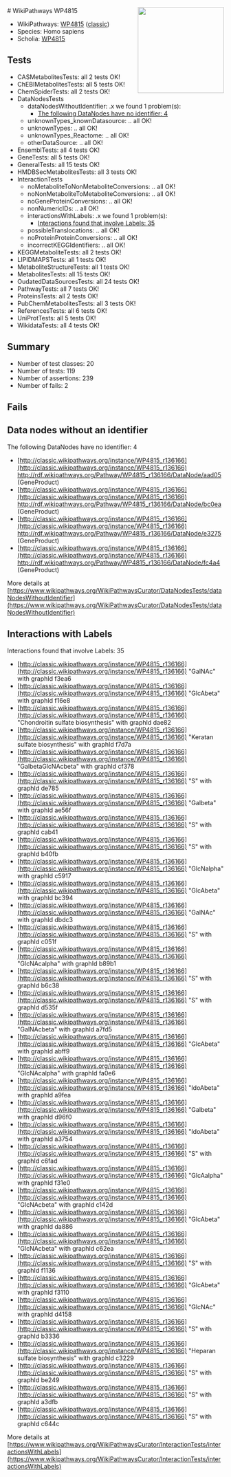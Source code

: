 <img style="float: right; width: 200px" src="https://upload.wikimedia.org/wikipedia/commons/thumb/8/83/Wplogo_with_text_500.png/640px-Wplogo_with_text_500.png" />
# WikiPathways WP4815

* WikiPathways: [WP4815](https://wikipathways.org/pathways/WP4815) ([classic](https://classic.wikipathways.org/instance/WP4815))
* Species: Homo sapiens
* Scholia: [WP4815](https://scholia.toolforge.org/wikipathways/WP4815)
## Tests
* CASMetabolitesTests: all 2 tests OK!
* ChEBIMetabolitesTests: all 5 tests OK!
* ChemSpiderTests: all 2 tests OK!
* DataNodesTests
    * dataNodesWithoutIdentifier: .x we found 1 problem(s):
        * [The following DataNodes have no identifier: 4](#d2d32fa3)
    * unknownTypes_knownDatasource: .. all OK!
    * unknownTypes: .. all OK!
    * unknownTypes_Reactome: .. all OK!
    * otherDataSource: .. all OK!
* EnsemblTests: all 4 tests OK!
* GeneTests: all 5 tests OK!
* GeneralTests: all 15 tests OK!
* HMDBSecMetabolitesTests: all 3 tests OK!
* InteractionTests
    * noMetaboliteToNonMetaboliteConversions: .. all OK!
    * noNonMetaboliteToMetaboliteConversions: .. all OK!
    * noGeneProteinConversions: .. all OK!
    * nonNumericIDs: .. all OK!
    * interactionsWithLabels: .x we found 1 problem(s):
        * [Interactions found that involve Labels: 35](#fe97a8fb)
    * possibleTranslocations: .. all OK!
    * noProteinProteinConversions: .. all OK!
    * incorrectKEGGIdentifiers: .. all OK!
* KEGGMetaboliteTests: all 2 tests OK!
* LIPIDMAPSTests: all 1 tests OK!
* MetaboliteStructureTests: all 1 tests OK!
* MetabolitesTests: all 15 tests OK!
* OudatedDataSourcesTests: all 24 tests OK!
* PathwayTests: all 7 tests OK!
* ProteinsTests: all 2 tests OK!
* PubChemMetabolitesTests: all 3 tests OK!
* ReferencesTests: all 6 tests OK!
* UniProtTests: all 5 tests OK!
* WikidataTests: all 4 tests OK!


## Summary

* Number of test classes: 20
* Number of tests: 119
* Number of assertions: 239
* Number of fails: 2

## Fails

<a name="d2d32fa3" />

## Data nodes without an identifier

The following DataNodes have no identifier: 4

* [http://classic.wikipathways.org/instance/WP4815_r136166](http://classic.wikipathways.org/instance/WP4815_r136166) http://rdf.wikipathways.org/Pathway/WP4815_r136166/DataNode/aad05 (GeneProduct)
* [http://classic.wikipathways.org/instance/WP4815_r136166](http://classic.wikipathways.org/instance/WP4815_r136166) http://rdf.wikipathways.org/Pathway/WP4815_r136166/DataNode/bc0ea (GeneProduct)
* [http://classic.wikipathways.org/instance/WP4815_r136166](http://classic.wikipathways.org/instance/WP4815_r136166) http://rdf.wikipathways.org/Pathway/WP4815_r136166/DataNode/e3275 (GeneProduct)
* [http://classic.wikipathways.org/instance/WP4815_r136166](http://classic.wikipathways.org/instance/WP4815_r136166) http://rdf.wikipathways.org/Pathway/WP4815_r136166/DataNode/fc4a4 (GeneProduct)


More details at [https://www.wikipathways.org/WikiPathwaysCurator/DataNodesTests/dataNodesWithoutIdentifier](https://www.wikipathways.org/WikiPathwaysCurator/DataNodesTests/dataNodesWithoutIdentifier)

<a name="fe97a8fb" />

## Interactions with Labels

Interactions found that involve Labels: 35

* [http://classic.wikipathways.org/instance/WP4815_r136166](http://classic.wikipathways.org/instance/WP4815_r136166) "GalNAc" with graphId f3ea6
* [http://classic.wikipathways.org/instance/WP4815_r136166](http://classic.wikipathways.org/instance/WP4815_r136166) "GlcAbeta" with graphId f16e8
* [http://classic.wikipathways.org/instance/WP4815_r136166](http://classic.wikipathways.org/instance/WP4815_r136166) "Chondroitin sulfate biosynthesis" with graphId dae82
* [http://classic.wikipathways.org/instance/WP4815_r136166](http://classic.wikipathways.org/instance/WP4815_r136166) "Keratan sulfate biosynthesis" with graphId f7d7a
* [http://classic.wikipathways.org/instance/WP4815_r136166](http://classic.wikipathways.org/instance/WP4815_r136166) "GalbetaGlcNAcbeta" with graphId cf378
* [http://classic.wikipathways.org/instance/WP4815_r136166](http://classic.wikipathways.org/instance/WP4815_r136166) "S" with graphId de785
* [http://classic.wikipathways.org/instance/WP4815_r136166](http://classic.wikipathways.org/instance/WP4815_r136166) "Galbeta" with graphId ae56f
* [http://classic.wikipathways.org/instance/WP4815_r136166](http://classic.wikipathways.org/instance/WP4815_r136166) "S" with graphId cab41
* [http://classic.wikipathways.org/instance/WP4815_r136166](http://classic.wikipathways.org/instance/WP4815_r136166) "S" with graphId b40fb
* [http://classic.wikipathways.org/instance/WP4815_r136166](http://classic.wikipathways.org/instance/WP4815_r136166) "GlcNalpha" with graphId c5917
* [http://classic.wikipathways.org/instance/WP4815_r136166](http://classic.wikipathways.org/instance/WP4815_r136166) "GlcAbeta" with graphId bc394
* [http://classic.wikipathways.org/instance/WP4815_r136166](http://classic.wikipathways.org/instance/WP4815_r136166) "GalNAc" with graphId dbdc3
* [http://classic.wikipathways.org/instance/WP4815_r136166](http://classic.wikipathways.org/instance/WP4815_r136166) "S" with graphId c051f
* [http://classic.wikipathways.org/instance/WP4815_r136166](http://classic.wikipathways.org/instance/WP4815_r136166) "GlcNAcalpha" with graphId b89b1
* [http://classic.wikipathways.org/instance/WP4815_r136166](http://classic.wikipathways.org/instance/WP4815_r136166) "S" with graphId b6c38
* [http://classic.wikipathways.org/instance/WP4815_r136166](http://classic.wikipathways.org/instance/WP4815_r136166) "S" with graphId d535f
* [http://classic.wikipathways.org/instance/WP4815_r136166](http://classic.wikipathways.org/instance/WP4815_r136166) "GalNAcbeta" with graphId a7fd5
* [http://classic.wikipathways.org/instance/WP4815_r136166](http://classic.wikipathways.org/instance/WP4815_r136166) "GlcAbeta" with graphId abff9
* [http://classic.wikipathways.org/instance/WP4815_r136166](http://classic.wikipathways.org/instance/WP4815_r136166) "GlcNAcalpha" with graphId fa0e6
* [http://classic.wikipathways.org/instance/WP4815_r136166](http://classic.wikipathways.org/instance/WP4815_r136166) "IdoAbeta" with graphId a9fea
* [http://classic.wikipathways.org/instance/WP4815_r136166](http://classic.wikipathways.org/instance/WP4815_r136166) "Galbeta" with graphId d96f0
* [http://classic.wikipathways.org/instance/WP4815_r136166](http://classic.wikipathways.org/instance/WP4815_r136166) "IdoAbeta" with graphId a3754
* [http://classic.wikipathways.org/instance/WP4815_r136166](http://classic.wikipathways.org/instance/WP4815_r136166) "S" with graphId c6fad
* [http://classic.wikipathways.org/instance/WP4815_r136166](http://classic.wikipathways.org/instance/WP4815_r136166) "GlcAalpha" with graphId f31e0
* [http://classic.wikipathways.org/instance/WP4815_r136166](http://classic.wikipathways.org/instance/WP4815_r136166) "GlcNAcbeta" with graphId c142d
* [http://classic.wikipathways.org/instance/WP4815_r136166](http://classic.wikipathways.org/instance/WP4815_r136166) "GlcAbeta" with graphId da886
* [http://classic.wikipathways.org/instance/WP4815_r136166](http://classic.wikipathways.org/instance/WP4815_r136166) "GlcNAcbeta" with graphId c62ea
* [http://classic.wikipathways.org/instance/WP4815_r136166](http://classic.wikipathways.org/instance/WP4815_r136166) "S" with graphId f1136
* [http://classic.wikipathways.org/instance/WP4815_r136166](http://classic.wikipathways.org/instance/WP4815_r136166) "GlcAbeta" with graphId f3110
* [http://classic.wikipathways.org/instance/WP4815_r136166](http://classic.wikipathways.org/instance/WP4815_r136166) "GlcNAc" with graphId d4158
* [http://classic.wikipathways.org/instance/WP4815_r136166](http://classic.wikipathways.org/instance/WP4815_r136166) "S" with graphId b3336
* [http://classic.wikipathways.org/instance/WP4815_r136166](http://classic.wikipathways.org/instance/WP4815_r136166) "Heparan sulfate biosynthesis" with graphId c3229
* [http://classic.wikipathways.org/instance/WP4815_r136166](http://classic.wikipathways.org/instance/WP4815_r136166) "S" with graphId be249
* [http://classic.wikipathways.org/instance/WP4815_r136166](http://classic.wikipathways.org/instance/WP4815_r136166) "S" with graphId a3dfb
* [http://classic.wikipathways.org/instance/WP4815_r136166](http://classic.wikipathways.org/instance/WP4815_r136166) "S" with graphId c644c


More details at [https://www.wikipathways.org/WikiPathwaysCurator/InteractionTests/interactionsWithLabels](https://www.wikipathways.org/WikiPathwaysCurator/InteractionTests/interactionsWithLabels)

